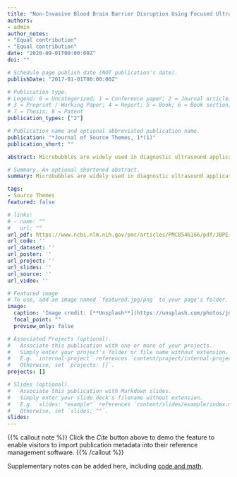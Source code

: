 ```yaml
---
title: "Non-Invasive Blood Brain Barrier Disruption Using Focused Ultrasound"
authors:
- admin
author_notes:
- "Equal contribution"
- "Equal contribution"
date: "2020-09-01T00:00:00Z"
doi: ""

# Schedule page publish date (NOT publication's date).
publishDate: "2017-01-01T00:00:00Z"

# Publication type.
# Legend: 0 = Uncategorized; 1 = Conference paper; 2 = Journal article;
# 3 = Preprint / Working Paper; 4 = Report; 5 = Book; 6 = Book section;
# 7 = Thesis; 8 = Patent
publication_types: ["2"]

# Publication name and optional abbreviated publication name.
publication: "*Journal of Source Themes, 1*(1)"
publication_short: ""

abstract: Microbubbles are widely used in diagnostic ultrasound applications as contrast agents. Recently, many studies have shown that microbubbles have good potential for the use in therapeutic applications such as drug and gene delivery and opening of blood-brain barrier locally and transiently. When microbubbles are located inside an elastic microvessel and activated by ultrasound, they oscillate and induce mechanical stresses on the vessel wall. However, the mechanical stresses have beneficial therapeutic effects, they may induce vessel damage if they are too high. Microstreaming-induced shear stress is one of the most important wall stresses.

# Summary. An optional shortened abstract.
summary: Microbubbles are widely used in diagnostic ultrasound applications as contrast agents. Recently, many studies have shown that microbubbles have good potential for the use in therapeutic applications such as drug and gene delivery and opening of blood-brain barrier locally and transiently.

tags:
- Source Themes
featured: false

# links:
# - name: ""
#   url: ""
url_pdf: https://www.ncbi.nlm.nih.gov/pmc/articles/PMC8546166/pdf/JBPE-11-629.pdf
url_code: ''
url_dataset: ''
url_poster: ''
url_project: ''
url_slides: ''
url_source: ''
url_video: ''

# Featured image
# To use, add an image named `featured.jpg/png` to your page's folder. 
image:
  caption: 'Image credit: [**Unsplash**](https://unsplash.com/photos/jdD8gXaTZsc)'
  focal_point: ""
  preview_only: false

# Associated Projects (optional).
#   Associate this publication with one or more of your projects.
#   Simply enter your project's folder or file name without extension.
#   E.g. `internal-project` references `content/project/internal-project/index.md`.
#   Otherwise, set `projects: []`.
projects: []

# Slides (optional).
#   Associate this publication with Markdown slides.
#   Simply enter your slide deck's filename without extension.
#   E.g. `slides: "example"` references `content/slides/example/index.md`.
#   Otherwise, set `slides: ""`.
slides:
---
```


{{% callout note %}}
Click the *Cite* button above to demo the feature to enable visitors to import publication metadata into their reference management software.
{{% /callout %}}

Supplementary notes can be added here, including [code and math](https://sourcethemes.com/academic/docs/writing-markdown-latex/).
